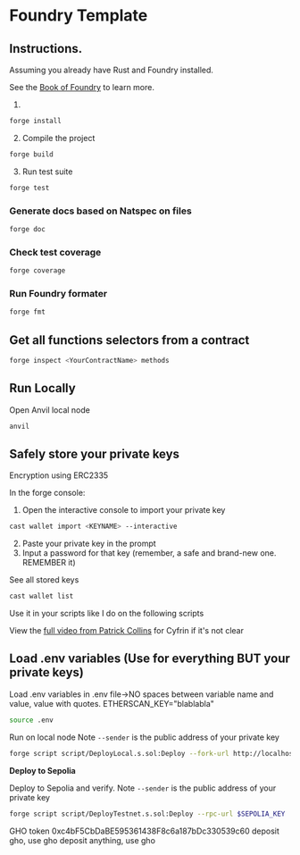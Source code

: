 # Foundry Template

## Instructions.
Assuming you already have Rust and Foundry installed.

See the [Book of Foundry](https://book.getfoundry.sh/projects/working-on-an-existing-project.html) to learn more.

1. 
```bash
forge install
```
2. Compile the project
```bash
forge build
``` 
3. Run test suite
```bash
forge test
```

### Generate docs based on Natspec on files

```bash
forge doc
```

### Check test coverage 
```bash
forge coverage
```

### Run Foundry formater
```bash
forge fmt
``` 

## Get all functions selectors from a contract
```bash
forge inspect <YourContractName> methods
```

## Run Locally

Open Anvil local node
```bash
anvil
```
## Safely store your private keys
Encryption using ERC2335

In the forge console:
1. Open the interactive console to import your private key
```bash
cast wallet import <KEYNAME> --interactive
```
2. Paste your private key in the prompt
3. Input a password for that key (remember, a safe and brand-new one. REMEMBER it)

See all stored keys
```bash
cast wallet list
```

Use it in your scripts like I do on the following scripts

View the [full video from Patrick Collins](https://www.youtube.com/watch?v=VQe7cIpaE54) for Cyfrin if it's not clear 

## Load .env variables (Use for everything BUT your private keys)
Load .env variables 
in .env file->NO spaces between variable name and value, value with quotes. ETHERSCAN_KEY="blablabla"

```bash
source .env
```
Run on local node
Note `--sender` is the public address of your private key
```bash
forge script script/DeployLocal.s.sol:Deploy --fork-url http://localhost:8545 --account <PRIVATE_KEY_NAME> --sender <ACCOUNT_ADDRESS> --broadcast -vvvv
```

**Deploy to Sepolia**

Deploy to Sepolia and verify.
Note `--sender` is the public address of your private key
```bash
forge script script/DeployTestnet.s.sol:Deploy --rpc-url $SEPOLIA_KEY  --account <PRIVATE_KEY_NAME> --sender <ACCOUNT_ADDRESS> --broadcast --verify --etherscan-api-key $ETHERSCAN_KEY -vvvv
```

GHO token 0xc4bF5CbDaBE595361438F8c6a187bDc330539c60
deposit gho, use gho
deposit anything, use gho

